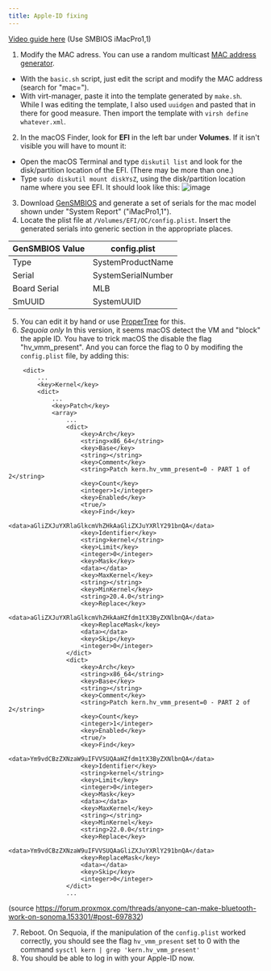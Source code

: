 ```yaml
---
title: Apple-ID fixing
---
```

 
[Video guide here](https://www.youtube.com/watch?v=vBRrCYZEjtI) (Use SMBIOS iMacPro1,1)

1. Modify the MAC adress. You can use a random multicast [MAC address generator](https://www.hellion.org.uk/cgi-bin/randmac.pl).
 - With the `basic.sh` script, just edit the script and modify the MAC address (search for "mac=").
 - With virt-manager, paste it into the template generated by `make.sh`. While I was editing the template, I also used `uuidgen` and pasted that in there for good measure. Then import the template with `virsh define whatever.xml`.

2. In the macOS Finder, look for **EFI** in the left bar under **Volumes**. If it isn't visible you will have to mount it:
 - Open the macOS Terminal and type `diskutil list` and look for the disk/partition location of the EFI. (There may be more than one.)
 - Type `sudo diskutil mount diskYsZ`, using the disk/partition location name where you see EFI. It should look like this:
 ![image](https://oneclick-macos-simple-kvm.notaperson535.is-a.dev/img/efi%20partition.png)
3. Download [GenSMBIOS](https://github.com/corpnewt/GenSMBIOS) and generate a set of serials for the mac model shown under "System Report" ("iMacPro1,1").
4. Locate the plist file at `/Volumes/EFI/OC/config.plist`. Insert the generated serials into generic section in the appropriate places.

| GenSMBIOS Value | config.plist       |
| --------------- | ------------------ | 
| Type            | SystemProductName  | 
| Serial          | SystemSerialNumber |
| Board Serial    | MLB                |
| SmUUID          | SystemUUID         |

5. You can edit it by hand or use [ProperTree](https://github.com/corpnewt/ProperTree) for this.
6. *Sequoia only* In this version, it seems macOS detect the VM and "block" the apple ID. You have to trick macOS the disable the flag "hv_vmm_present". And you can force the flag to 0 by modifing the `config.plist` file, by adding this:
```
    <dict>
        ...
        <key>Kernel</key>
        <dict>
            ...
            <key>Patch</key>
            <array>
                ...
                <dict>
                    <key>Arch</key>
                    <string>x86_64</string>
                    <key>Base</key>
                    <string></string>
                    <key>Comment</key>
                    <string>Patch kern.hv_vmm_present=0 - PART 1 of 2</string>
                    <key>Count</key>
                    <integer>1</integer>
                    <key>Enabled</key>
                    <true/>
                    <key>Find</key>
                    <data>aGliZXJuYXRlaGlkcmVhZHkAaGliZXJuYXRlY291bnQA</data>
                    <key>Identifier</key>
                    <string>kernel</string>
                    <key>Limit</key>
                    <integer>0</integer>
                    <key>Mask</key>
                    <data></data>
                    <key>MaxKernel</key>
                    <string></string>
                    <key>MinKernel</key>
                    <string>20.4.0</string>
                    <key>Replace</key>
                    <data>aGliZXJuYXRlaGlkcmVhZHkAaHZfdm1tX3ByZXNlbnQA</data>
                    <key>ReplaceMask</key>
                    <data></data>
                    <key>Skip</key>
                    <integer>0</integer>
                </dict>
                <dict>
                    <key>Arch</key>
                    <string>x86_64</string>
                    <key>Base</key>
                    <string></string>
                    <key>Comment</key>
                    <string>Patch kern.hv_vmm_present=0 - PART 2 of 2</string>
                    <key>Count</key>
                    <integer>1</integer>
                    <key>Enabled</key>
                    <true/>
                    <key>Find</key>
                    <data>Ym9vdCBzZXNzaW9uIFVVSUQAaHZfdm1tX3ByZXNlbnQA</data>
                    <key>Identifier</key>
                    <string>kernel</string>
                    <key>Limit</key>
                    <integer>0</integer>
                    <key>Mask</key>
                    <data></data>
                    <key>MaxKernel</key>
                    <string></string>
                    <key>MinKernel</key>
                    <string>22.0.0</string>
                    <key>Replace</key>
                    <data>Ym9vdCBzZXNzaW9uIFVVSUQAaGliZXJuYXRlY291bnQA</data>
                    <key>ReplaceMask</key>
                    <data></data>
                    <key>Skip</key>
                    <integer>0</integer>
                </dict>
                ...
```
(source https://forum.proxmox.com/threads/anyone-can-make-bluetooth-work-on-sonoma.153301/#post-697832)

7. Reboot. On Sequoia, if the manipulation of the `config.plist` worked correctly, you should see the flag `hv_vmm_present` set to 0 with the command `sysctl kern | grep 'kern.hv_vmm_present'`
8. You should be able to log in with your Apple-ID now.
